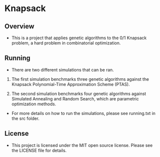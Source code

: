 # Knapsack

## Overview

* This is a project that applies genetic algorithms to the 0/1 Knapsack problem, a hard problem in combinatorial optimization. 

## Running

* There are two different simulations that can be ran.

1. The first simulation benchmarks three genetic algorithms against the Knapsack
Polynomial-Time Approximation Scheme (PTAS).

2. The second simulation benchmarks four genetic algorithms against Simulated
Annealing and Random Search, which are parametric optimization methods.

* For more details on how to run the simulations, please see running.txt in the src
folder.

## License

* This project is licensed under the MIT open source license. Please see the LICENSE file for details.
